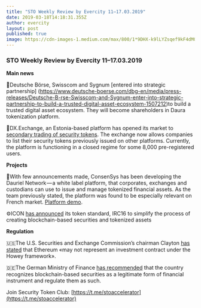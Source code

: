 ```yaml
---
title: "STO Weekly Review by Evercity 11–17.03.2019"
date: 2019-03-18T14:18:31.355Z
author: evercity
layout: post
published: true
image: https://cdn-images-1.medium.com/max/800/1*9DHX-k9lLYZsqef9kF4dMQ.png
---
```


### **STO Weekly Review by Evercity 11–17.03.2019**



**Main news**

🤝Deutsche Börse, Swisscom and Sygnum [entered into strategic partnership] (https://www.deutsche-boerse.com/dbg-en/media/press-releases/Deutsche-B-rse-Swisscom-and-Sygnum-enter-into-strategic-partnership-to-build-a-trusted-digital-asset-ecosystem-1507212)to build a trusted digital asset ecosystem. They will become shareholders in Daura tokenization platform.

🚦DX.Exchange, an Estonia-based platform has opened its market to [secondary trading of security tokens](https://www.coindesk.com/crypto-platform-dx-exchange-adds-secondary-trading-of-security-tokens). The exchange now allows companies to list their security tokens previously issued on other platforms. Currently, the platform is functioning in a closed regime for some 8,000 pre-registered users.

**Projects**

🏹With few announcements made, ConsenSys has been developing the Dauriel Network — a white label platform, that corporates, exchanges and custodians can use to issue and manage tokenized financial assets. As the team previously stated, the platform was found to be especially relevant on French market. [Platform demo](https://www.youtube.com/watch?v=F7cAdPSXyqs).

⚙️ICON [has announced](https://medium.com/helloiconworld/icon-adds-a-token-specification-to-support-the-development-of-tokenized-securities-58b773607c13) its token standard, IRC16 to simplify the process of creating blockchain-based securities and tokenized assets

**Regulation**

🇺🇸The U.S. Securities and Exchange Commission’s chairman Clayton [has stated](https://www.coindesk.com/jay-clayton-coin-center-letter?utm_source=twitter&amp;utm_medium=coindesk&amp;utm_term=&amp;utm_content=&amp;utm_campaign=Organic%20) that Ethereum «may not represent an investment contract under the Howey framework».

🇩🇪The German Ministry of Finance [has recommended](https://www.coindesk.com/german-finance-ministry-calls-for-regulated-blockchain-securities-market?utm_source=securitytoken-it-newsletter) that the country recognizes blockchain-based securities as a legitimate form of financial instrument and regulate them as such.

Join Security Token Club: [https://t.me/stoaccelerator](https://t.me/stoaccelerator)
